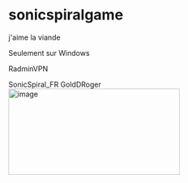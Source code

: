 # sonicspiralgame
j'aime la viande


Seulement sur Windows

RadminVPN

SonicSpiral_FR
GoldDRoger
<img width="338" height="170" alt="image" src="https://github.com/user-attachments/assets/f83128d0-0429-4813-8c80-6348312ee5e2" />

